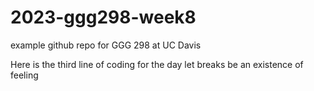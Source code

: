 # 2023-ggg298-week8
example github repo for GGG 298 at UC Davis

Here is the third line of coding for the day
let breaks be an existence of feeling